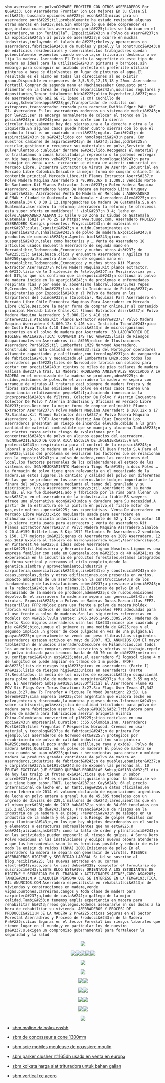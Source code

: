 
```
sbm aserradero en polvoCOMPARE FRONTIER CON OTROS ASERRADEROS Por Qu&#233; Los Aserraderos Frontier Son Los Mejores En Su Clase.Si est&#225; buscando opciones m&#225;s econ&#243;micas para un aserradero port&#225;til,probablemente ha estado revisando algunas otras marcas en l&#237;nea.Sin embargo,lo que debe comprender es que,incluso cuando los aserraderos port&#225;tiles se fabrican en el extranjero,no son “unitalla”. Exposici&#243;n a Polvo de Aserr&#237;n La exposici&#243;n al polvo de aserr&#237;n ocurre en muchas industrias,incluyendo el talado de &#225;rboles,y operaciones en aserraderos,fabricaci&#243;n de muebles y papel,y la construcci&#243;n de edificios residenciales y comerciales.Los trabajadores quedan potencialmente expuestos cuando se corta,se tritura,se desbasta o se lija la madera. Aserradero El Triunfo La superficie de este tipo de madera es ideal para la utilizaci&#243;n pinturas y barnices,sin embargo para conseguir un acabado perfecto es preferible utilizar pinturas a base de disolventes en lugar de pinturas al agua.El resultado es el mismo en todas las direcciones al no existir grano.Disponible en espesores de 3,5.5,9,12,15,18 y 25mm. Aserradero Portatil Comprar de segunda mano en Machineseeker Compuesto por: Alimentar en la tarea de registro Separaci&#243;n,usuarios regulares y depositantes,Tensor totalmente hidr&#225;ulico Mayerhofer,L&#237;nea de aserradero EWD GDZ GE 71 (paso 71 cm) Cuchillo de riving,Schwartenkapps&#228;ge,Transportador de rodillos con extrapores,transportador cruzado para recortar,Dwi9ia Edger PAUL KME II. Aserradero En los aserraderos modernos un sistema de medici&#243;n por l&#225;ser se encarga normalmente de colocar el tronco en la posici&#243;n id&#243;nea para su corte con la sierra circular.Habitualmente hay dos sierras,una a la derecha y otra a la izquierda.En algunos casos puede haber cuatro sierras con lo que el producto final es un cuadrado o rect&#225;ngulo. Cami&#243;n de aspiraci&#243;n de s&#243;lidos con homologaci&#243;n para. Con nuestros camiones de aspiraci&#243;n de s&#243;lidos,podr&#225;n reciclar,gestionar o recuperar sus materiales en polvo,Servicio de pulverulentos,o cualquier derrame s&#243;lido.Recogemos el material y lo trasladamos a zonas habilitadas,a reproceso o lo podemos entregar en big bags.Nuestros veh&#237;culos tienen homologaci&#243;n para trabajar en zonas ATEX. Extractor De Viruta De Aserrin Industrial en Mercado Libre. Encuentra Extractor De Viruta De Aserrin Industrial en Mercado Libre Colombia.Descubre la mejor forma de comprar online.Ir al contenido principal Mercado Libre.Kit Planos Extractor Aserr&#237;n Polvo Madera Maquina Aserradero $ 49.999.36x $ 1.388.1 vendido Norte De Santander.Kit Planos Extractor Aserr&#237;n Polvo Madera Maquina Aserradero. Aserraderos Venta De Madera en Mercado Libre Uruguay Encontr&#225; Aserraderos Venta De Madera en Mercado L ASERRADERO ALEMAN • Ciudad de Guatemala • Guatemala • Aserradero Alem&#225;n en Guatemala.34 C 0 30 Z 12.Impregnadores De Madera De Guatemala,S.a.en Guatemala.aserradero la reforma; aserradero la reforma; te ofrecemos esta super oferta en medidores!!! viol&#237;n 3 4; leche en polvo.ASERRADERO ALEMAN 35 Calle 0 30 Zona 12 Ciudad de Guatemala Guatemala (502) 24 76 25 19 https: www.tuugo.com. Aserradero PROCESO ASERRADERO Riesgos presentes: Proyecci&#243;n de material en part&#237;culas.Exposici&#243;n a ruido.Contaminantes en suspensi&#243;n,Inhalaci&#243;n de polvo de madera.Exposici&#243;n productos de combusti&#243;n.Agentes biol&#243;gicos en suspensi&#243;n,tales como bacterias y … Venta de Aserradero 18 articulos usados Encuentra Aserradero de segunda mano en Mercadolibre,Todomercado,Economicos y muchos otros.As&#237; de f&#225;cil: &#161;busca,clica y encuentra Aserradero ! Agiliza tu b&#250;squeda.Encuentra Aserradero de segunda mano en Mercadolibre,Todomercado,Economicos y muchos otros.Kit Planos Extractor Aserr&#237;n Polvo Madera Maquina.Kit planos extractor. An&#225;lisis de la Incidencia de Patolog&#237;as Respiratorias por. del 81%,lo que nos confirma que la exposici&#243;n continua al polvo de madera incide en la aparici&#243;n de problemas o enfermedades respirato rias y por ende al absentismo laboral.(G&#243;mez Yepes M,Cremades L,2010.An&#225;lisis de la Incidencia de Patolog&#237;as Respiratorias por Exposici&#243;n al Polvo de Madera en los Carpinteros del Quind&#237;o (Colombia). Maquinas Para Aserradero en Mercado Libre Chile Encuentra Maquinas Para Aserradero en Mercado Libre Chile.Descubre la mejor forma de comprar online.Ir al contenido principal Mercado Libre Chile.Kit Planos Extractor Aserr&#237;n Polvo Madera Maquina Aserradero $ 5.000.12x $ 416 sin inter&#233;s.Atacama.Kit Planos Extractor Aserr&#237;n Polvo Madera Maquina Aserradero $ 5.000.12x $ 416 sin. Instituto Tecnol&#243;gico de Costa Rica Tabla 4.10 Identificaci&#243;n de microorganismos presentes en el polvo de madera por Aserradero  38.LABORATORIO DE HIGIENE ANAL&#205;TICA: CONVENIO INS TEC An&#225;lisis de Riesgos Ocupacionales en Aserraderos iii &#205;ndice de Ilustraciones Aserradero Port&#225;til LumberMate LM29 Norwood Aserradero. Construido con alta calidad en Am&#233;rica del Norte,por operadores altamente capacitados y calificados,con tecnolog&#237;as de vanguardia de fabricaci&#243;n y mecanizado,el LumberMate LM29,como todos los aserraderos port&#225;tiles de Norwood,se fabrica con solidez para cortar con precisi&#243;n cientos de miles de pies tablares de madera valiosa d&#237;a tras. La Madera: PROBLEMAS AMBIENTALES ASOCIADOS A LA MADERA en el mecanizado de la madera se producen,adem&#225;s de ruidos,emisiones de polvo.En el aserradero la madera se separa con arranque de virutas.Al tratarse casi siempre de madera fresca y de fibras saturadas,las emisiones de polvo en estos casos tienen una importancia relativamente peque&#241;a,haciendo innecesaria la incorporaci&#243;n de filtros. Colector De Polvo Y Aserrin Encuentra Colector De Polvo Y Aserrin Industrias y Oficinas en Mercado Libre M&#233;xico.Descubre la mejor forma de comprar online.Kit Planos Extractor Aserr&#237;n Polvo Madera Maquina Aserradero $ 180.12x $ 17 78.Sinaloa.Kit Planos Extractor Aserr&#237;n Polvo Madera Maquina Aserradero $ … (PDF) Aserradero Beatriz Ana Diaz Incendio Los aserraderos presentan un riesgo de incendio elevado,debido a la gran cantidad de material combustible que se maneja y almacena.Tambi&#233;n en ciertos casos existe riesgo de explosiones por la concentraci&#243;n de polvo en algunos espacios del aserradero. TECNOL&#211;GICO DE COSTA RICA ESCUELA DE INGENIER&#205;A EN. protecci&#243;n respiratoria para el control de la exposici&#243;n laboral a polvo de madera en el Aserradero El Buen Precio S.A.Para el an&#225;lisis del problema se evaluaron los factores que se relacionan con la exposici&#243;n a polvo de madera,como las condiciones del local,los factores personales de los colaboradores,el estado de los sistemas de. SGA MEJORAMIENTO Maderera Tingo Mar&#195; a.docx Polvo … La formacin de polvo tiene gran relevancia en el mecanizado de la madera.En estos lugares,la cantidad y calidad del polvo son diferentes de las que se produce en los aserraderos.Ante todo,es importante la finura del polvo,expresada mediante el tamao del granulado y su distribucin. China Aserradero port&#225;til Aserradero de la banda banda. El RS fue dise&#241;ado y fabricado por la rima para llenar un vac&#237;o en el aserradero de la industria.La fiable RS sawyers ofrece una alternativa econ&#243;mica y duradera para Su necesidad.A partir de la estructura de la pintura en polvo,el fiable motor de gas,este molino superar&#225; sus expectativas. Venta De Aserradero en Mercado Libre M&#233;xico maquinaria usada para aserradero en chihuahua cierrascinta industrial con volante de 52 y 1 2 con motor 10 h.p sierra cinta usada para aserradero ; venta de aserradero.Kit Planos Extractor Aserr&#237;n Polvo Madera Maquina Aserradero.Sinaloa $ 20.Aa#159 Billete Laos 5 Kip 1979 Elefantes En Aserradero.2 vendidos $ 150. 177 mejores im&#225;genes de Aserraderos en 2019 Aserradero. 12 sep.2019 Explora el tablero de harmonyaserrade &quot;Aserraderos&quot; en Pinterest.Ve m&#225;s ideas sobre Aserradero port&#225;til,Motosierra y Herramientas. Lignum Nosotros.Lignum es una empresa familiar con sede en Guatemala,con m&#225;s de 40 a&#241;os de experiencia en la industria de productos forestales,estamos integrados de forma vertical y cerramos el ciclo completo,desde la genetica,siembra y aprovechamiento,industria y carpinteria,comercializaci&#243;n,dise&#241;o y construcci&#243;n de casas,pergolas,decks y otras edificaciones,con presencia en varios. Impacto ambiental de un aserradero En la construcci&#243;n de los fundamentos y de lasinstalaciones deber&#237;a prestarse atenci&#243;n a la reducci&#243;n de las mismas.13.Emisiones de polvo En el mecanizado de la madera se producen,adem&#225;s de ruidos,emisiones depolvo.En el aserradero la madera se separa con generaci&#243;n de virutas. Exposici&#243;n a Polvos de Maderas Duras.Mascarillas FFP2. Mascarillas FFP2 Moldex para uso frente a polvo de madera.Moldex fabrica varios modelos de mascarillas en niveles FFP2 adecuadas para el uso frente a polvo de maderas.Son las siguientes referencias en modelos con v&#225;lvula ventex: 2405,2485,2495,3305,2435. Maderas de Puerto Rico Algunos aserraderos usan los t&#233;rminos pie cuadrado y pie c&#250;bico,aunque el primero es una medida de &#225;rea y el segundo implica un grosor de doce pulgadas en vez de una pulgada.El guayac&#225;n generalmente se vende por peso (libras).Los siguientes aserraderos estaban activos en mayo de 2007. MIL ANUNCIOS.COM El mayor tabl&#243;n de anuncios aserradero.Descubre en Milanuncios.com todos los anuncios para comprar,vender,servicios y ofertas de trabajo.repele el polvo indicado para troncos hasta de 60 70 cm de di&#225;metro en su configuraci&#243;n est&#225;ndar,el aserradero f2 logosol tiene 4 m de longitud se puede ampliar en tramos de 1 m puede. (PDF) An&#225;lisis de riesgos higi&#233;nicos en aserraderos (Parte I) An&#225;lisis de riesgos higi&#233;nicos en aserraderos (Parte I).Resultados: La media de los niveles de exposici&#243;n ocupacional para polvo inhalable de madera en carpinter&#237;a fue de 3.55 mg m3; se. El Aserradero &nbsp;&#0183;&#32;Official El Aserradero Flume #2 POV Six Flags Over Texas Duration: 3:27.Six Flags Over Texas 47,342 views.3:27.How To Transfer A Picture To Wood Duration: 23:58. La Seren&#237;sima Empresa l&#225;ctea argentina que elabora leche en polvo,entera y descremada,la manteca y quesos duros.Informaci&#243;n sobre su historia,pol&#237;tica de calidad Trituladora para polvo de madera para fabricacion aserrin. &nbsp;&#0183;&#32;Trituladora para polvo de madera para fabricacion aserrin briqueta Alianza China.Colombianos convierten el pl&#225;stico reciclado en una opci&#243;n empresarial Duration: 5:55.Colombia.Inn. Aserraderos Port&#225;tiles Preguntas Y Respuestas Norwood. Creemos en usar material y tecnolog&#237;a de fabricaci&#243;n de primera.Por ejemplo,los aserraderos de Norwood est&#225;n protegidos por recubrimiento de polvo de calidad industrial (no solo pintura h&#250;meda,que al poco andar se astilla,se raya y oxida). Polvo de madera &#191;Qu&#233; es el polvo de madera? El polvo de madera se crea cuando se usan m&#225;quinas o herramientas para cortar o moldear madera.Se producen grandes cantidades de polvo de madera en aserraderos,industrias de fabricaci&#243;n de muebles,ebanister&#237;a y carpinter&#237;a.&#191;C&#243;mo se exponen las personas al. 10 FRUTAS EXOTICAS QUE SEGURO QUERRAS PROBARLAS &nbsp;&#0183;&#32;El dia de hoy les traigo 10 frutas ex&#243;ticas que tienen un sabor incre&#237;ble,la #4 es espectacular,quisiera probar la Akebia,se ve que tiene buen sabor.FRUT. Lecher&#237;a: Cay&#243; 6% el precio internacional de leche en. En tanto,seg&#250;n datos oficiales,en enero febrero de 2014 el volumen declarado de exportaciones argentinas de leche en polvo entera a granel fue de 45.305 toneladas con un ingreso de divisas de 229,1 millones de d&#243;lares,mientras que en el mismo per&#237;odo de 2013 hab&#237;a sido de 34.000 toneladas con 125,2 millones de d&#243;lares. Prevenci&#243;n de riesgos en la industria de la madera y el papel Prevenci&#243;n de riesgos en la industria de la madera y el papel 3 6.Riesgo de golpes Pasillos con poca iluminaci&#243;n,en los que hay objetos desordenados en el suelo y elementos o estructuras sobresalientes que no est&#225;n se&#241;alizadas,as&#237; como la falta de orden y planificaci&#243;n en las actividades pueden exponerlo al riesgo de golpes. A Serra Dero Polvo Residuos En las instalaciones y equipos nuevos debera atenderse a que las herramientas sean lo ms hermticas posible y reducir de este modo la emisin de ruidos (CNMA) 2000.Emisiones de polvo En el aserradero la madera se separa con generacin de virutas. RIESGOS ASERRADEROS HIGIENE y SEGURIDAD LABORAL Si Ud se suscribe al blog,recibir&#225; las nuevas entradas en su correo electr&#243;nico,para lo cual deber&#225; completar el formulario de suscripci&#243;n.ESTE BLOG EST&#193; ORIENTADO A LOS ESTUDIANTES DE HIGIENE Y SEGURIDAD EN EL TRABAJO Y ACTIVIDADES AFINES,COMO AS&#205; TAMBI&#201;N,A CUALQUIER PERSONA QUE SE INTERESE EN LA TEM&#193;TICA. MIL ANUNCIOS.COM Aserradero especialista en rehabilitaci&#243;n de viviendas y construcciones en madera,vende vigas,puntones,carreiras,cangos y toda clase de madera para carpinter&#237;a,todo de casta&#241;o gallego de la mejor calidad.Tambi&#233;n tenemos amplia experiencia en madera para rehabilitar h&#243;rreos gallegos.Podemos asesorarle en sus dudas a la hora de rehabilitar su vivienda. ASERRADEROS Y PROCESO DE PRODUCCI&#211;N DE LA MADERA 2 Pr&#225;cticas Seguras en el Sector Forestal Aserraderos y Proceso de Producci&#243;n de la Madera Pr&#225;cticas Seguras en el Sector Forestal Los riesgos laborales que tienen lugar en el mundo,y en particular los de nuestro pa&#237;s,exigen un compromiso gubernamental para fortalecer la seguridad y la salud 
```

<div align="center">

<a href="https://es-crusher.shibang-china.com/github&k=sbm+aserradero+en+polvo"><img src="https://static.shibang-china.com/es/crusher/logo.jpg"></a>

<a href="https://es-crusher.shibang-china.com/github&k=sbm+aserradero+en+polvo"><img src="https://static.shibang-china.com/es/crusher/index.jpg"></a><a href="https://es-crusher.shibang-china.com/material.htmlgithub&k=sbm+aserradero+en+polvo"><img src="https://static.shibang-china.com/es/crusher/material.jpg"></a><a href="https://es-crusher.shibang-china.com/application.htmlgithub&k=sbm+aserradero+en+polvo"><img src="https://static.shibang-china.com/es/crusher/application.jpg"></a><a href="https://es-crusher.shibang-china.com/aboutus.htmlgithub&k=sbm+aserradero+en+polvo"><img src="https://static.shibang-china.com/es/crusher/aboutus.jpg"></a><a href="https://es-crusher.shibang-china.com/contact.htmlgithub&k=sbm+aserradero+en+polvo"><img src="https://static.shibang-china.com/es/crusher/contact.jpg"></a>

<a href="https://es-crusher.shibang-china.com/github&k=sbm+aserradero+en+polvo"><img src="https://static.shibang-china.com/es/crusher/banner.jpg"></a>

<a href="https://swt.shibang-china.com/github&k=sbm+aserradero+en+polvo"><img src="https://static.shibang-china.com/es/crusher/text.jpg"></a>

<a href="https://swt.shibang-china.com/github&k=sbm+aserradero+en+polvo"><img src="https://static.shibang-china.com/es/crusher/chat.jpg"></a><a href="https://es-crusher.shibang-china.com/contact.htmlgithub&k=sbm+aserradero+en+polvo"><img src="https://static.shibang-china.com/es/crusher/message.jpg"></a>

<a href="https://es-crusher.shibang-china.com/products/pe.htmlgithub&k=sbm+aserradero+en+polvo"><img src="https://static.shibang-china.com/es/crusher/pe.jpg"></a><a href="https://es-crusher.shibang-china.com/products/pf.htmlgithub&k=sbm+aserradero+en+polvo"><img src="https://static.shibang-china.com/es/crusher/pf.jpg"></a>

<a href="https://es-crusher.shibang-china.com/products/hpt.htmlgithub&k=sbm+aserradero+en+polvo"><img src="https://static.shibang-china.com/es/crusher/hpt.jpg"></a><a href="https://es-crusher.shibang-china.com/products/vsi.htmlgithub&k=sbm+aserradero+en+polvo"><img src="https://static.shibang-china.com/es/crusher/vsi.jpg"></a>

<a href="https://es-crusher.shibang-china.com/products/klv.htmlgithub&k=sbm+aserradero+en+polvo"><img src="https://static.shibang-china.com/es/crusher/klv.jpg"></a><a href="https://es-crusher.shibang-china.com/products/portable.htmlgithub&k=sbm+aserradero+en+polvo"><img src="https://static.shibang-china.com/es/crusher/portable.jpg"></a>

<a href="https://swt.shibang-china.com/github&k=sbm+aserradero+en+polvo"><img src="https://static.shibang-china.com/es/crusher/case.jpg"></a>

</div>


* [sbm molino de bolas coshh](sbm%20molino%20de%20bolas%20coshh.md)

* [sbm de concasseur a cone 1300mm](sbm%20de%20concasseur%20a%20cone%201300mm.md)

* [sbm scie mobiles meuleuse de poussiere moulin](sbm%20scie%20mobiles%20meuleuse%20de%20poussiere%20moulin.md)

* [sbm parker crusher rt1165dh usado en venta en europa](sbm%20parker%20crusher%20rt1165dh%20usado%20en%20venta%20en%20europa.md)

* [sbm kolkata harga alat trituradora untuk bahan galian](sbm%20kolkata%20harga%20alat%20trituradora%20untuk%20bahan%20galian.md)

* [sbm vertical de acero](sbm%20vertical%20de%20acero.md)